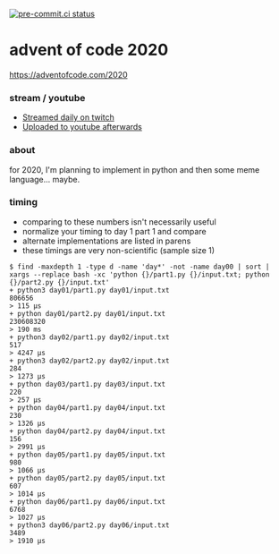 [![pre-commit.ci status](https://results.pre-commit.ci/badge/github/anthonywritescode/aoc2020/master.svg)](https://results.pre-commit.ci/latest/github/anthonywritescode/aoc2020/master)

advent of code 2020
===================

https://adventofcode.com/2020

### stream / youtube

- [Streamed daily on twitch](https://twitch.tv/anthonywritescode)
- [Uploaded to youtube afterwards](https://www.youtube.com/anthonywritescode)

### about

for 2020, I'm planning to implement in python and then some meme language...
maybe.

### timing

- comparing to these numbers isn't necessarily useful
- normalize your timing to day 1 part 1 and compare
- alternate implementations are listed in parens
- these timings are very non-scientific (sample size 1)

```console
$ find -maxdepth 1 -type d -name 'day*' -not -name day00 | sort | xargs --replace bash -xc 'python {}/part1.py {}/input.txt; python {}/part2.py {}/input.txt'
+ python3 day01/part1.py day01/input.txt
806656
> 115 μs
+ python day01/part2.py day01/input.txt
230608320
> 190 ms
+ python3 day02/part1.py day02/input.txt
517
> 4247 μs
+ python3 day02/part2.py day02/input.txt
284
> 1273 μs
+ python day03/part1.py day03/input.txt
220
> 257 μs
+ python day04/part1.py day04/input.txt
230
> 1326 μs
+ python day04/part2.py day04/input.txt
156
> 2991 μs
+ python day05/part1.py day05/input.txt
980
> 1066 μs
+ python day05/part2.py day05/input.txt
607
> 1014 μs
+ python day06/part1.py day06/input.txt
6768
> 1027 μs
+ python3 day06/part2.py day06/input.txt
3489
> 1910 μs
```
